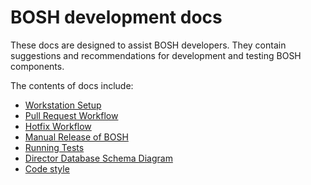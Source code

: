 # BOSH development docs

These docs are designed to assist BOSH developers. They contain suggestions and recommendations for development and testing BOSH components.

The contents of docs include:

* [Workstation Setup](workstation_setup.md)
* [Pull Request Workflow](pull_request_workflow.md)
* [Hotfix Workflow](hotfix_workflow.md)
* [Manual Release of BOSH](manual_bosh_release_workflow.md)
* [Running Tests](running_tests.md)
* [Director Database Schema Diagram](director_schema/README.md)
* [Code style](code_style.md)

